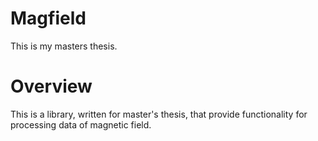 # Magfield
This is my masters thesis. 

# Overview
This is a library, written for master's thesis, that provide functionality 
for processing data of magnetic field.
